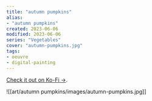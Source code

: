 ```yaml
---
title: "autumn pumpkins"
alias:
- "autumn pumpkins"
created: 2023-06-06
modified: 2023-06-06
series: "Vegetables"
cover: "autumn-pumpkins.jpg"
tags:
- oeuvre
- digital-painting
---
```


[Check it out on Ko-Fi →](https://ko-fi.com/i/IF1F6LYK3N).

![[art/autumn pumpkins/images/autumn-pumpkins.jpg]]